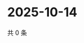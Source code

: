 # 2025-10-14

共 0 条

<!-- BEGIN ZHIHUVIDEO -->
<!-- 最后更新时间 Tue Oct 14 2025 18:12:27 GMT+0800 (China Standard Time) -->

<!-- END ZHIHUVIDEO -->
